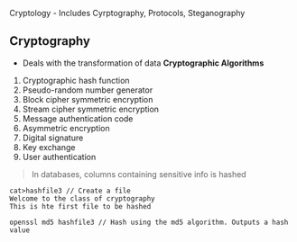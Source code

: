 Cryptology - Includes  Cyrptography, Protocols, Steganography

## Cryptography
- Deals with the transformation of data
**Cryptographic Algorithms**
1. Cryptographic hash function
2. Pseudo-random number generator
3. Block cipher symmetric encryption
4. Stream cipher symmetric encryption
5. Message authentication code
6. Asymmetric encryption
7. Digital signature
8. Key exchange
9. User authentication
> In databases, columns containing sensitive info is hashed

```shell
cat>hashfile3 // Create a file
Welcome to the class of cryptography
This is hte first file to be hashed

openssl md5 hashfile3 // Hash using the md5 algorithm. Outputs a hash value
```